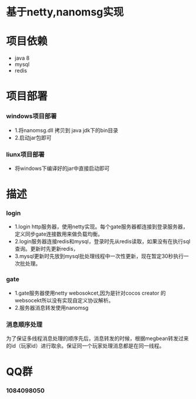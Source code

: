 # 基于netty,nanomsg实现


# 项目依赖
* java 8
* mysql
* redis

# 项目部署
### windows项目部署
* 1.将nanomsg.dll 拷贝到 java jdk下的bin目录
* 2.启动jar包即可

### liunx项目部署
* 将windows下编译好的jar中直接启动即可


# 描述

### login
* 1.login http服务器，使用netty实现。每个gate服务器都连接到登录服务器，定义同步gate连接数用来做负载均衡。 
* 2.login服务器连接redis和mysql，登录时先从redis读取，如果没有在执行sql查询。更新时先更新redis，
* 3.mysql更新时先放到mysql批处理线程中一次性更新，现在暂定30秒执行一次批处理。

### gate
* 1.gate服务器使用netty webosokcet,因为是针对cocos creator 的websocekt所以没有实现自定义协议解析。
* 2.服务器消息转发使用nanomsg 

### 消息顺序处理
为了保证多线程消息处理的顺序先后，消息转发的时候，根据megbean转发过来的id（玩家id）进行取余。保证同一个玩家处理消息都是在同一线程。


# QQ群
### 1084098050













